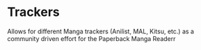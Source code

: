 # Trackers

Allows for different Manga trackers (Anilist, MAL, Kitsu, etc.) as a community driven effort for the Paperback Manga Readerr
